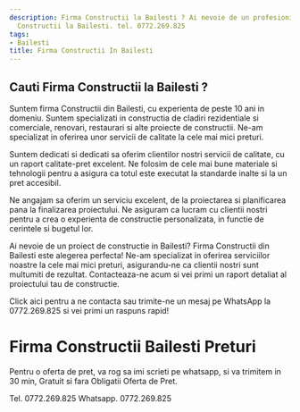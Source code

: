 ```yaml
---
description: Firma Constructii la Bailesti ? Ai nevoie de un profesionist in Firma
  Constructii la Bailesti. tel. 0772.269.825
tags:
- Bailesti
title: Firma Constructii In Bailesti
---
```



## Cauti Firma Constructii la Bailesti ?

Suntem firma Constructii din Bailesti, cu experienta de peste 10 ani in domeniu. Suntem specializati in constructia de cladiri rezidentiale si comerciale, renovari, restaurari si alte proiecte de constructii. Ne-am specializat in oferirea unor servicii de calitate la cele mai mici preturi.

Suntem dedicati si dedicati sa oferim clientilor nostri servicii de calitate, cu un raport calitate-pret excelent. Ne folosim de cele mai bune materiale si tehnologii pentru a asigura ca totul este executat la standarde inalte si la un pret accesibil.

Ne angajam sa oferim un serviciu excelent, de la proiectarea si planificarea pana la finalizarea proiectului. Ne asiguram ca lucram cu clientii nostri pentru a crea o experienta de constructie personalizata, in functie de cerintele si bugetul lor.

Ai nevoie de un proiect de constructie in Bailesti? Firma Constructii din Bailesti este alegerea perfecta! Ne-am specializat in oferirea serviciilor noastre la cele mai mici preturi, asigurandu-ne ca clientii nostri sunt multumiti de rezultat. Contacteaza-ne acum si vei primi un raport detaliat al proiectului tau de constructie.

Click aici pentru a ne contacta sau trimite-ne un mesaj pe WhatsApp la 0772.269.825 si vei primi un raspuns rapid!

# Firma Constructii Bailesti Preturi
Pentru o oferta de pret, va rog sa imi scrieti pe whatsapp, si va trimitem in 30 min, Gratuit si fara Obligatii Oferta de Pret.

Tel. 0772.269.825
Whatsapp. 0772.269.825